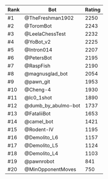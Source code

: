 Rank|Bot|Rating
---|---|---
#1|@TheFreshman1902|2250
#2|@ToromBot|2243
#3|@LeelaChessTest|2232
#4|@YoBot_v2|2225
#5|@Intron014|2207
#6|@PetersBot|2195
#7|@RaspFish|2190
#8|@magnusglad_bot|2054
#9|@pawn_git|1953
#10|@Cheng-4|1930
#11|@lc0_1shot|1890
#12|@dumb_by_abulmo-bot|1737
#13|@FataliiBot|1653
#14|@camel_bot|1421
#15|@Rodent-IV|1195
#16|@Demolito_L6|1157
#17|@Demolito_L5|1124
#18|@Demolito_L4|1103
#19|@pawnrobot|841
#20|@MinOpponentMoves|750
